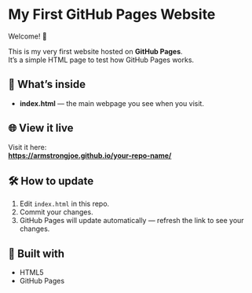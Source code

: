 # My First GitHub Pages Website

Welcome! 👋

This is my very first website hosted on **GitHub Pages**.  
It’s a simple HTML page to test how GitHub Pages works.

## 📄 What’s inside

- **index.html** — the main webpage you see when you visit.

## 🌐 View it live

Visit it here:  
**https://armstrongjoe.github.io/your-repo-name/**

## 🛠️ How to update

1. Edit `index.html` in this repo.
2. Commit your changes.
3. GitHub Pages will update automatically — refresh the link to see your changes.

## 🚀 Built with

- HTML5
- GitHub Pages
